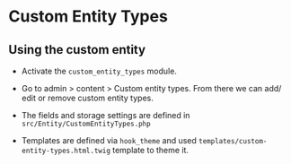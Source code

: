 # Custom Entity Types

## Using the custom entity

- Activate the `custom_entity_types` module.

- Go to admin > content > Custom entity types. From there we can add/ edit or remove custom entity types.

- The fields and storage settings are defined in `src/Entity/CustomEntityTypes.php`

- Templates are defined via `hook_theme` and used `templates/custom-entity-types.html.twig` template to theme it.



